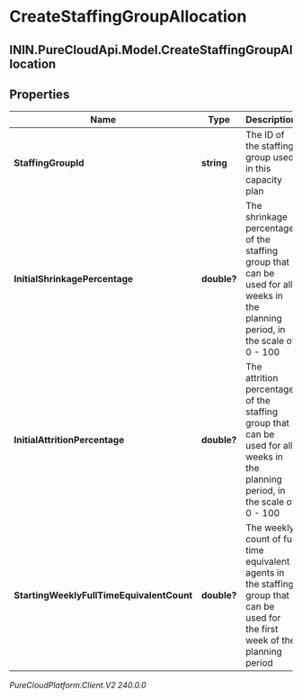 # CreateStaffingGroupAllocation

## ININ.PureCloudApi.Model.CreateStaffingGroupAllocation

## Properties

|Name | Type | Description | Notes|
|------------ | ------------- | ------------- | -------------|
| **StaffingGroupId** | **string** | The ID of the staffing group used in this capacity plan | |
| **InitialShrinkagePercentage** | **double?** | The shrinkage percentage of the staffing group that can be used for all weeks in the planning period, in the scale of 0 - 100 | |
| **InitialAttritionPercentage** | **double?** | The attrition percentage of the staffing group that can be used for all weeks in the planning period, in the scale of 0 - 100 | |
| **StartingWeeklyFullTimeEquivalentCount** | **double?** | The weekly count of full time equivalent agents in the staffing group that can be used for the first week of the planning period | |



_PureCloudPlatform.Client.V2 240.0.0_
